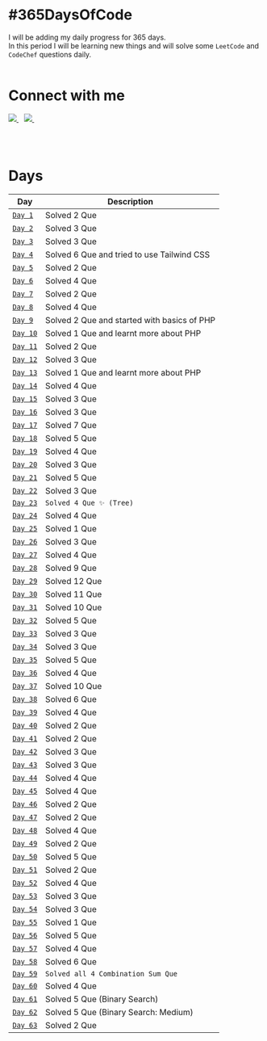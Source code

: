 # #365DaysOfCode

I will be adding my daily progress for 365 days.</br>
In this period I will be learning new things and will solve some `LeetCode` and `CodeChef` questions daily.</br></br>

# Connect with me

<a href="https://twitter.com/yashraj_2001">
    <img src="https://www.vectorlogo.zone/logos/twitter/twitter-ar21.svg"/>
</a>&ensp;
<a href="https://www.linkedin.com/in/yashraj-singh-boparai-613a641a8/">
    <img src="https://www.vectorlogo.zone/logos/linkedin/linkedin-ar21.svg"/>
</a>&ensp;

</br></br>

# Days

| Day                                                                                            | Description                                 |
| ---------------------------------------------------------------------------------------------- | ------------------------------------------- |
| [`Day 1`](https://github.com/Yashrajsingh2001/365DaysOfCode/tree/main/December%202021/Day%201) | Solved 2 Que                                |
| [`Day 2`](https://github.com/Yashrajsingh2001/365DaysOfCode/tree/main/December%202021/Day%202) | Solved 3 Que                                |
| [`Day 3`](https://github.com/Yashrajsingh2001/365DaysOfCode/tree/main/December%202021/Day%203) | Solved 3 Que                                |
| [`Day 4`](https://github.com/Yashrajsingh2001/365DaysOfCode/tree/main/December%202021/Day%204) | Solved 6 Que and tried to use Tailwind CSS  |
| [`Day 5`](https://github.com/Yashrajsingh2001/365DaysOfCode/tree/main/December%202021/Day%205) | Solved 2 Que                                |
| [`Day 6`](https://github.com/Yashrajsingh2001/365DaysOfCode/tree/main/December%202021/Day%206) | Solved 4 Que                                |
| [`Day 7`](https://github.com/Yashrajsingh2001/365DaysOfCode/tree/main/December%202021/Day%207) | Solved 2 Que |
| [`Day 8`](https://github.com/Yashrajsingh2001/365DaysOfCode/tree/main/December%202021/Day%208) | Solved 4 Que                                |
| [`Day 9`](https://github.com/Yashrajsingh2001/365DaysOfCode/tree/main/December%202021/Day%209) | Solved 2 Que and started with basics of PHP |
| [`Day 10`](https://github.com/Yashrajsingh2001/365DaysOfCode/tree/main/December%202021/Day%2010) | Solved 1 Que and learnt more about PHP |
| [`Day 11`](https://github.com/Yashrajsingh2001/365DaysOfCode/tree/main/December%202021/Day%2011) | Solved 2 Que |
| [`Day 12`](https://github.com/Yashrajsingh2001/365DaysOfCode/tree/main/January%202022/Day%2012) | Solved 3 Que |
| [`Day 13`](https://github.com/Yashrajsingh2001/365DaysOfCode/tree/main/January%202022/Day%2013) | Solved 1 Que and learnt more about PHP |
| [`Day 14`](https://github.com/Yashrajsingh2001/365DaysOfCode/tree/main/January%202022/Day%2014) | Solved 4 Que |
| [`Day 15`](https://github.com/Yashrajsingh2001/365DaysOfCode/tree/main/January%202022/Day%2015) | Solved 3 Que |
| [`Day 16`](https://github.com/Yashrajsingh2001/365DaysOfCode/tree/main/January%202022/Day%2016) | Solved 3 Que |
| [`Day 17`](https://github.com/Yashrajsingh2001/365DaysOfCode/tree/main/January%202022/Day%2017) | Solved 7 Que |
| [`Day 18`](https://github.com/Yashrajsingh2001/365DaysOfCode/tree/main/January%202022/Day%2018) | Solved 5 Que |
| [`Day 19`](https://github.com/Yashrajsingh2001/365DaysOfCode/tree/main/January%202022/Day%2019) | Solved 4 Que |
| [`Day 20`](https://github.com/Yashrajsingh2001/365DaysOfCode/tree/main/January%202022/Day%2020) | Solved 3 Que |
| [`Day 21`](https://github.com/Yashrajsingh2001/365DaysOfCode/tree/main/January%202022/Day%2021) | Solved 5 Que |
| [`Day 22`](https://github.com/Yashrajsingh2001/365DaysOfCode/tree/main/January%202022/Day%2022) | Solved 3 Que |
| [`Day 23`](https://github.com/Yashrajsingh2001/365DaysOfCode/tree/main/January%202022/Day%2023) | `Solved 4 Que ✨ (Tree)` |
| [`Day 24`](https://github.com/Yashrajsingh2001/365DaysOfCode/tree/main/January%202022/Day%2024) | Solved 4 Que |
| [`Day 25`](https://github.com/Yashrajsingh2001/365DaysOfCode/tree/main/January%202022/Day%2025) | Solved 1 Que |
| [`Day 26`](https://github.com/Yashrajsingh2001/365DaysOfCode/tree/main/January%202022/Day%2026) | Solved 3 Que |
| [`Day 27`](https://github.com/Yashrajsingh2001/365DaysOfCode/tree/main/January%202022/Day%2027) | Solved 4 Que |
| [`Day 28`](https://github.com/Yashrajsingh2001/365DaysOfCode/tree/main/January%202022/Day%2028) | Solved 9 Que |
| [`Day 29`](https://github.com/Yashrajsingh2001/365DaysOfCode/tree/main/January%202022/Day%2029) | Solved 12 Que |
| [`Day 30`](https://github.com/Yashrajsingh2001/365DaysOfCode/tree/main/January%202022/Day%2030) | Solved 11 Que |
| [`Day 31`](https://github.com/Yashrajsingh2001/365DaysOfCode/tree/main/January%202022/Day%2031) | Solved 10 Que |
| [`Day 32`](https://github.com/Yashrajsingh2001/365DaysOfCode/tree/main/January%202022/Day%2032) | Solved 5 Que |
| [`Day 33`](https://github.com/Yashrajsingh2001/365DaysOfCode/tree/main/January%202022/Day%2033) | Solved 3 Que |
| [`Day 34`](https://github.com/Yashrajsingh2001/365DaysOfCode/tree/main/January%202022/Day%2034) | Solved 3 Que |
| [`Day 35`](https://github.com/Yashrajsingh2001/365DaysOfCode/tree/main/January%202022/Day%2035) | Solved 5 Que |
| [`Day 36`](https://github.com/Yashrajsingh2001/365DaysOfCode/tree/main/January%202022/Day%2036) | Solved 4 Que |
| [`Day 37`](https://github.com/Yashrajsingh2001/365DaysOfCode/tree/main/January%202022/Day%2037) | Solved 10 Que |
| [`Day 38`](https://github.com/Yashrajsingh2001/365DaysOfCode/tree/main/January%202022/Day%2038) | Solved 6 Que |
| [`Day 39`](https://github.com/Yashrajsingh2001/365DaysOfCode/tree/main/January%202022/Day%2039) | Solved 4 Que |
| [`Day 40`](https://github.com/Yashrajsingh2001/365DaysOfCode/tree/main/January%202022/Day%2040) | Solved 2 Que |
| [`Day 41`](https://github.com/Yashrajsingh2001/365DaysOfCode/tree/main/January%202022/Day%2041) | Solved 2 Que |
| [`Day 42`](https://github.com/Yashrajsingh2001/365DaysOfCode/tree/main/January%202022/Day%2042) | Solved 3 Que |
| [`Day 43`](https://github.com/Yashrajsingh2001/365DaysOfCode/tree/main/February%202022/Day%2043) | Solved 3 Que |
| [`Day 44`](https://github.com/Yashrajsingh2001/365DaysOfCode/tree/main/February%202022/Day%2044) | Solved 4 Que |
| [`Day 45`](https://github.com/Yashrajsingh2001/365DaysOfCode/tree/main/February%202022/Day%2045) | Solved 4 Que |
| [`Day 46`](https://github.com/Yashrajsingh2001/365DaysOfCode/tree/main/February%202022/Day%2046) | Solved 2 Que |
| [`Day 47`](https://github.com/Yashrajsingh2001/365DaysOfCode/tree/main/February%202022/Day%2047) | Solved 2 Que |
| [`Day 48`](https://github.com/Yashrajsingh2001/365DaysOfCode/tree/main/February%202022/Day%2048) | Solved 4 Que |
| [`Day 49`](https://github.com/Yashrajsingh2001/365DaysOfCode/tree/main/February%202022/Day%2049) | Solved 2 Que |
| [`Day 50`](https://github.com/Yashrajsingh2001/365DaysOfCode/tree/main/February%202022/Day%2050) | Solved 5 Que |
| [`Day 51`](https://github.com/Yashrajsingh2001/365DaysOfCode/tree/main/February%202022/Day%2051) | Solved 2 Que |
| [`Day 52`](https://github.com/Yashrajsingh2001/365DaysOfCode/tree/main/February%202022/Day%2052) | Solved 4 Que |
| [`Day 53`](https://github.com/Yashrajsingh2001/365DaysOfCode/tree/main/February%202022/Day%2053) | Solved 3 Que |
| [`Day 54`](https://github.com/Yashrajsingh2001/365DaysOfCode/tree/main/February%202022/Day%2054) | Solved 3 Que |
| [`Day 55`](https://github.com/Yashrajsingh2001/365DaysOfCode/tree/main/February%202022/Day%2055) | Solved 1 Que |
| [`Day 56`](https://github.com/Yashrajsingh2001/365DaysOfCode/tree/main/February%202022/Day%2056) | Solved 5 Que |
| [`Day 57`](https://github.com/Yashrajsingh2001/365DaysOfCode/tree/main/February%202022/Day%2057) | Solved 4 Que |
| [`Day 58`](https://github.com/Yashrajsingh2001/365DaysOfCode/tree/main/February%202022/Day%2058) | Solved 6 Que |
| [`Day 59`](https://github.com/Yashrajsingh2001/365DaysOfCode/tree/main/February%202022/Day%2059) | `Solved all 4 Combination Sum Que` |
| [`Day 60`](https://github.com/Yashrajsingh2001/365DaysOfCode/tree/main/February%202022/Day%2060) | Solved 4 Que |
| [`Day 61`](https://github.com/Yashrajsingh2001/365DaysOfCode/tree/main/February%202022/Day%2061) | Solved 5 Que (Binary Search) |
| [`Day 62`](https://github.com/Yashrajsingh2001/365DaysOfCode/tree/main/February%202022/Day%2062) | Solved 5 Que (Binary Search: Medium) |
| [`Day 63`](https://github.com/Yashrajsingh2001/365DaysOfCode/tree/main/February%202022/Day%2063) | Solved 2 Que |

